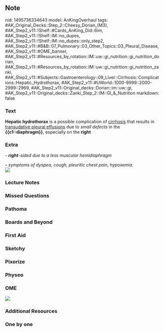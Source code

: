 ## Note
nid: 1495736334643
model: AnKingOverhaul
tags: #AK_Original_Decks::Step_2::Cheesy_Dorian_(M3), #AK_Step2_v11::!Shelf::#Cards_AnKing_Did::6im, #AK_Step2_v11::!Shelf::IM::no_dupes, #AK_Step2_v11::!Shelf::IM::no_dupes::only_step2, #AK_Step2_v11::#B&B::07_Pulmonary::03_Other_Topics::03_Pleural_Disease, #AK_Step2_v11::#OME_banner, #AK_Step2_v11::#Resources_by_rotation::IM::uw::gi_nutrition::gi_nutrition_dorian, #AK_Step2_v11::#Resources_by_rotation::IM::uw::gi_nutrition::gi_nutrition_zanki, #AK_Step2_v11::#Subjects::Gastroenterology::09_Liver::Cirrhosis::Complications::Hepatic_Hydrothorax, #AK_Step2_v11::#UWorld::1000-9999::2000-2999::2969, #AK_Step2_v11::Original_decks::Dorian::im::uw::gi, #AK_Step2_v11::Original_decks::Zanki_Step_2::IM::GI_&_Nutrition
markdown: false

### Text
<b>Hepatic hydrothorax</b> is a possible complication of
<u>cirrhosis</u> that results in <u>transudative pleural
effusions</u> due to <i>small defects</i> in the
<b>{{c1::diaphragm}}</b>, especially on the <b>right</b>

### Extra
<i>- <b>right</b>-sided due to a less muscular hemidiaphragm</i>
<div>
  <i><b>-</b> symptoms of dyspea, cough, pleuritic chest pain,
  hypoxemia.</i>
</div>
<div>
  <i><img src=
  "500px-Diagram_showing_a_build_up_of_fluid_in_the_lining_of_the_lungs_%2528pleural_effusion%2529_CRUK_054.svg-743472.png"></i>
</div>

### Lecture Notes


### Missed Questions


### Pathoma


### Boards and Beyond


### First Aid


### Sketchy


### Pixorize


### Physeo


### OME
<div class="ome-widget">
  <a href="https://onlinemeded.org?ref=anki"><img src=
  "_OME_AnkiFlashcards_General_7.png"></a>
</div>

### Additional Resources


### One by one

